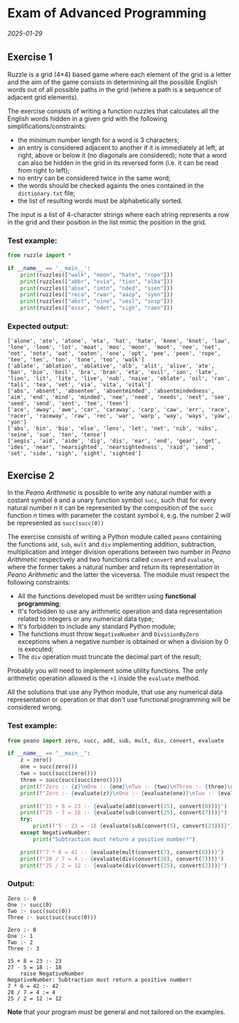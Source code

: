 # Exam of Advanced Programming

###### 2025-01-29

## Exercise 1

Ruzzle is a grid (4×4) based game where each element of the grid is a letter and the aim of the game consists in determining all the possible English words out of all possible paths in the grid (where a path is a sequence of adjacent grid elements).

The exercise consists of writing a function ruzzles that calculates all the English words hidden in a given grid with the following simplifications/constraints:
- the minimum number length for a word is 3 characters;
- an entry is considered adjacent to another if it is immediately at left, at right, above or below it (no diagonals are considered); note that a word can also be hidden in the grid in its reversed form (i.e. it can be read from right to left);
- no entry can be considered twice in the same word;
- the words should be checked againts the ones contained in the `dictionary.txt` file;
- the list of resulting words must be alphabetically sorted.

The input is a list of 4-character strings where each string represents a row in the grid and their position in the list mimic the position in the grid.

### Test example:

```py
from ruzzle import *

if __name__ == '__main__':
    print(ruzzles(["walk", "moon", "hate", "rope"]))
    print(ruzzles(["abbr", "evia", "tion", "alba"]))
    print(ruzzles(["abse", "imtn", "nded", "ssen"]))
    print(ruzzles(["reca", "rwar", "aazp", "syon"]))
    print(ruzzles(["abst", "oine", "uesl", "snsp"]))
    print(ruzzles(["essx", "ndet", "sigh", "raen"]))
```

### Expected output:

```code
['alone', 'ate', 'atone', 'eta', 'hat', 'hate', 'knee', 'knot', 'law', 'lone', 'loom', 'lot', 'moat', 'moo', 'moon', 'moot', 'nee', 'net', 'not', 'note', 'oat', 'oaten', 'one', 'opt', 'pee', 'peen', 'rope', 'tee', 'ten', 'ton', 'tone', 'too', 'walk']
['ablate', 'ablation', 'ablative', 'alb', 'alit', 'alive', 'ate', 'ban', 'bio', 'boil', 'bra', 'bran', 'eta', 'evil', 'ion', 'late', 'lion', 'lit', 'lite', 'live', 'nab', 'naive', 'oblate', 'oil', 'ran', 'tali', 'tea', 'vet', 'via', 'vita', 'vital']
['abs', 'absent', 'absentee', 'absentminded', 'absentmindedness', 'aim', 'end', 'mind', 'minded', 'nee', 'need', 'needs', 'nest', 'see', 'seed', 'send', 'sent', 'tee', 'teen']
['ace', 'away', 'awe', 'car', 'caraway', 'carp', 'caw', 'err', 'race', 'racer', 'raceway', 'raw', 'rec', 'war', 'warp', 'way', 'ways', 'yaw', 'yon']
['abs', 'bin', 'bio', 'else', 'lens', 'let', 'net', 'nib', 'nibs', 'seine', 'sue', 'ten', 'tense']
['aegis', 'aid', 'aide', 'dig', 'dis', 'ear', 'end', 'gear', 'get', 'ides', 'near', 'nearsighted', 'nearsightedness', 'raid', 'send', 'set', 'side', 'sigh', 'sight', 'sighted']
```

## Exercise 2

In the *Peano Arithmetic* is possible to write any natural number with a costant symbol `0` and a unary function symbol `succ`, such that for every natural number *n* it can be represented by the composition of the `succ` function *n* times with parameter the costant symbol `0`, e.g. the number 2 will be represented as `succ(succ(0))`

The exercise consists of writing a Python module called `peano` containing the functions `add`, `sub`, `mult` and `div` implementing addition, subtraction, multiplication and integer division operations between two number in *Peano Arithmetic* respectively and two functions called `convert` and `evaluate`, where the former takes a natural number and return its representation in *Peano Arithmetic* and the latter the viceversa. The module must respect the following constraints:

- All the functions developed must be written using **functional programming**;
- It's forbidden to use any arithmetic operation and data representation related to integers or any numerical data type;
- It's forbidden to include any standard Python module;
- The functions must throw `NegativeNumber` and `DivisionByZero` exceptions when a negative number is obtained or when a division by 0 is executed;
- The `div` operation must truncate the decimal part of the result;

Probably you will need to implement some utility functions. The only arithmetic operation allowed is the `+1` inside the `evaluate` method.

All the solutions that use any Python module, that use any numerical data representation or operation or that don't use functional programming will be considered wrong.

### Test example:

```py
from peano import zero, succ, add, sub, mult, div, convert, evaluate

if __name__ == "__main__":
    z = zero()
    one = succ(zero())
    two = succ(succ(zero()))
    three = succ(succ(succ(zero())))
    print(f"Zero :- {z}\nOne :- {one}\nTwo :- {two}\nThree :- {three}\n")
    print(f"Zero :- {evaluate(z)}\nOne :- {evaluate(one)}\nTwo :- {evaluate(two)}\nThree :- {evaluate(three)}\n")

    print(f"15 + 8 = 23 :- {evaluate(add(convert(15), convert(8)))}")
    print(f"25 - 7 = 18 :- {evaluate(sub(convert(25), convert(7)))}")
    try:
        print(f"5 - 23 = -18 {evaluate(sub(convert(5), convert(23)))}")
    except NegativeNumber:
        print("Subtraction must return a positive number!")

    print(f"7 * 6 = 42 :- {evaluate(mult(convert(7), convert(8)))}")
    print(f"28 / 7 = 4 :- {evaluate(div(convert(28), convert(7)))}")
    print(f"25 / 2 = 12 :- {evaluate(div(convert(25), convert(2)))}")
```

### Output:

```code
Zero :- 0
One :- succ(0)
Two :- succ(succ(0))
Three :- succ(succ(succ(0)))

Zero :- 0
One :- 1
Two :- 2
Three :- 3

15 + 8 = 23 :- 23
27 - 5 = 18 :- 18
    raise NegativeNumber
NegativeNumber: Subtraction must return a positive number!
7 * 6 = 42 :- 42
28 / 7 = 4 := 4
25 / 2 = 12 := 12
```

**Note** that your program must be general and not tailored on the examples.
